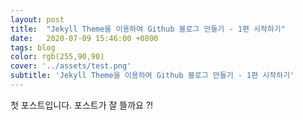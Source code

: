 ```yaml
---
layout: post
title:  "Jekyll Theme을 이용하여 Github 블로그 만들기 - 1편 시작하기"
date:   2020-07-09 15:46:00 +0800
tags: blog
color: rgb(255,90,90)
cover: '../assets/test.png'
subtitle: 'Jekyll Theme을 이용하여 Github 블로그 만들기 - 1편 시작하기'
---
```

첫 포스트입니다. 포스트가 잘 뜰까요 ?!
